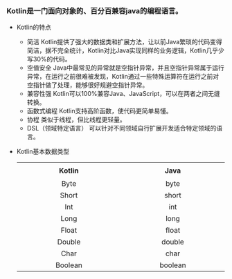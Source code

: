 ### Kotlin是一门面向对象的、百分百兼容java的编程语言。
* Kotlin的特点
    * 简洁 Kotlin提供了强大的数据类和扩展方法，让以前Java繁琐的代码变得简洁，据不完全统计，Kotlin对比Java实现同样的业务逻辑，Kotlin几乎少写30%的代码。
    * 空值安全 Java中最常见的异常就是空指针异常，并且空指针异常属于运行异常，在运行之前很难被发现，Kotlin通过一些特殊运算符在运行之前对空指针做了处理，能够很好规避空指针异常。
    * 兼容性强 Kotlin可以100%兼容Java、JavaScript，可以在两者之间无缝转换。
    * 函数式编程 Kotlin支持高阶函数，使代码更简单易懂。
    * 协程 类似于线程，但比线程更轻量。
    * DSL（领域特定语言） 可以针对不同领域自行扩展开发适合特定领域的语言。
    
* Kotlin基本数据类型
 
     <table>
       <tr height=36 align=center>
           <th height=36 width=400>Kotlin</td>
           <th width=400>Java</td>
       </tr>
       <tr height=27 align=center>
           <td height=27>Byte</td>
           <td >byte</td>
       </tr>
       <tr height=27 align=center>
           <td height=27>Short</td>
           <td>short</td>
       </tr>
       <tr height=27 align=center>
           <td height=27>Int</td>
           <td>int</td>
       </tr>
       <tr height=27 align=center>
           <td height=27>Long</td>
           <td class=xl65>long</td>
       </tr>
       <tr height=27 align=center>
           <td height=27>Float</td>
           <td>float</td>
       </tr>
       <tr height=27 align=center>
           <td height=27>Double</td>
           <td>double</td>
       </tr>
       <tr height=27 align=center>
           <td height=27>Char</td>
           <td>char</td>
       </tr>
       <tr height=27 align=center>
           <td height=27>Boolean</td>
           <td>boolean</td>
       </tr>
     </table>
